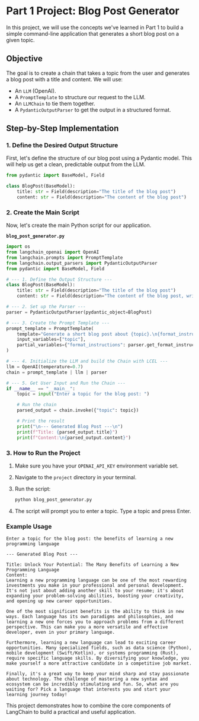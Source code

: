 # Part 1 Project: Blog Post Generator

In this project, we will use the concepts we've learned in Part 1 to build a simple command-line application that generates a short blog post on a given topic.

## Objective

The goal is to create a chain that takes a topic from the user and generates a blog post with a title and content. We will use:

*   An `LLM` (OpenAI).
*   A `PromptTemplate` to structure our request to the LLM.
*   An `LLMChain` to tie them together.
*   A `PydanticOutputParser` to get the output in a structured format.

## Step-by-Step Implementation

### 1. Define the Desired Output Structure

First, let's define the structure of our blog post using a Pydantic model. This will help us get a clean, predictable output from the LLM.

```python
from pydantic import BaseModel, Field

class BlogPost(BaseModel):
    title: str = Field(description="The title of the blog post")
    content: str = Field(description="The content of the blog post")
```

### 2. Create the Main Script

Now, let's create the main Python script for our application.

**`blog_post_generator.py`**

```python
import os
from langchain_openai import OpenAI
from langchain.prompts import PromptTemplate
from langchain.output_parsers import PydanticOutputParser
from pydantic import BaseModel, Field

# --- 1. Define the Output Structure ---
class BlogPost(BaseModel):
    title: str = Field(description="The title of the blog post")
    content: str = Field(description="The content of the blog post, written in a markdown format")

# --- 2. Set up the Parser ---
parser = PydanticOutputParser(pydantic_object=BlogPost)

# --- 3. Create the Prompt Template ---
prompt_template = PromptTemplate(
    template="Generate a short blog post about {topic}.\n{format_instructions}",
    input_variables=["topic"],
    partial_variables={"format_instructions": parser.get_format_instructions()}
)

# --- 4. Initialize the LLM and build the Chain with LCEL ---
llm = OpenAI(temperature=0.7)
chain = prompt_template | llm | parser

# --- 5. Get User Input and Run the Chain ---
if __name__ == "__main__":
    topic = input("Enter a topic for the blog post: ")

    # Run the chain
    parsed_output = chain.invoke({"topic": topic})

    # Print the result
    print("\n--- Generated Blog Post ---\n")
    print(f"Title: {parsed_output.title}")
    print(f"Content:\n{parsed_output.content}")

```

### 3. How to Run the Project

1.  Make sure you have your `OPENAI_API_KEY` environment variable set.
2.  Navigate to the `project` directory in your terminal.
3.  Run the script:

    ```bash
    python blog_post_generator.py
    ```

4.  The script will prompt you to enter a topic. Type a topic and press Enter.

### Example Usage

```
Enter a topic for the blog post: the benefits of learning a new programming language

--- Generated Blog Post ---

Title: Unlock Your Potential: The Many Benefits of Learning a New Programming Language
Content:
Learning a new programming language can be one of the most rewarding investments you make in your professional and personal development. It's not just about adding another skill to your resume; it's about expanding your problem-solving abilities, boosting your creativity, and opening up new career opportunities.

One of the most significant benefits is the ability to think in new ways. Each language has its own paradigms and philosophies, and learning a new one forces you to approach problems from a different perspective. This can make you a more versatile and effective developer, even in your primary language.

Furthermore, learning a new language can lead to exciting career opportunities. Many specialized fields, such as data science (Python), mobile development (Swift/Kotlin), or systems programming (Rust), require specific language skills. By diversifying your knowledge, you make yourself a more attractive candidate in a competitive job market.

Finally, it's a great way to keep your mind sharp and stay passionate about technology. The challenge of mastering a new syntax and ecosystem can be incredibly stimulating and fun. So, what are you waiting for? Pick a language that interests you and start your learning journey today!
```

This project demonstrates how to combine the core components of LangChain to build a practical and useful application.
